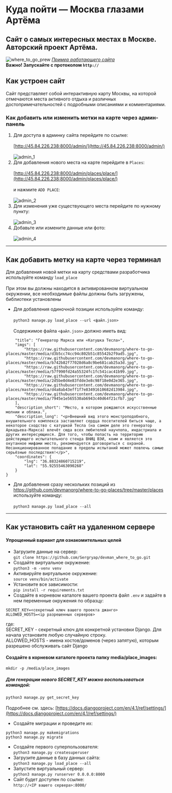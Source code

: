 # Куда пойти — Москва глазами Артёма
## Сайт о самых интересных местах в Москве. Авторский проект Артёма.
![where_to_go_prew](https://user-images.githubusercontent.com/99894266/194736763-58a2ed39-4340-4031-8c8e-a2b6d47667be.jpg)
*[Пример работающего сайта](http://45.84.226.238:8000/)*
<br>**Важно! Запускайте с протоколом `http://`**
## Как устроен сайт
Сайт представляет собой интерактивную карту Москвы, на которой отмечаются места активного отдыха и различных достопримечательностей с подробными описаниями и комментариями.
### Как добавить или изменить метки на карте через админ-панель
1. Для доступа в админку сайта перейдите по ссылке:
<br><br>[http://45.84.226.238:8000/admin/](http://45.84.226.238:8000/admin/)
<br><br>![admin_1](https://user-images.githubusercontent.com/99894266/194737078-280eb029-410c-4c0f-9890-8bbf5334f69f.jpg)
1. Для добавления нового места на карте перейдите в `Places`:
<br><br>[http://45.84.226.238:8000/admin/places/place/](http://45.84.226.238:8000/admin/places/place/)
<br><br> и нажмите `ADD PLACE`:
<br><br>![admin_2](https://user-images.githubusercontent.com/99894266/194737430-8d9fd208-b375-4352-b707-edc800a2317d.jpg)
1. Для изменения уже существующего места перейдите по нужному пункту:
<br><br>![admin_3](https://user-images.githubusercontent.com/99894266/194737488-4f3381a2-5d8d-4922-830a-803a5c1bb0cd.jpg)
1. Добавьте или измените данные или фото:
<br><br>![admin_4](https://user-images.githubusercontent.com/99894266/194737540-87e56f77-62e7-41eb-829f-d4d43e95bada.jpg)
***
## Как добавить метку на карте через терминал
Для добавления новой метки на карту средствами разработчика используйте команду `load_place`
<br><br>При этом вы должны находится в активированном виртуальном окружении, все необходимые файлы должны быть загружены, библиотеки установлены
* Для добавления одиночной позиции используйте команду:
<br><br>`python3 manage.py load_place --url <файл.json>`
<br><br>Содержимое файла `<файл.json>` должно иметь вид:
```{
    "title": "Генератор Маркса или «Катушка Тесла»",
    "imgs": [
        "https://raw.githubusercontent.com/devmanorg/where-to-go-places/master/media/d3b5cc74cc94c802b51c85542b2f9ad5.jpg",
        "https://raw.githubusercontent.com/devmanorg/where-to-go-places/master/media/b742b82f77028d6a8c9be681cab25a3d.jpg",
        "https://raw.githubusercontent.com/devmanorg/where-to-go-places/master/media/57f990fd24a55324fc1fc541cac41b99.jpg",
        "https://raw.githubusercontent.com/devmanorg/where-to-go-places/master/media/2d5be0d4e83fdde3e8c98f18e0d2e365.jpg",
        "https://raw.githubusercontent.com/devmanorg/where-to-go-places/master/media/d4a8ab43eff1f7e83491610682d13984.jpg",
        "https://raw.githubusercontent.com/devmanorg/where-to-go-places/master/media/7945e1e565530ab6943c40d64f21cfb7.jpg"
    ],
    "description_short": "Место, в котором рождаются искусственные молнии и облака.",
    "description_long": "<p>Внешний вид этого монстроподобного, внушительного комплекса заставляет сердца посетителей биться чаще, а некоторое сходство с катушкой Тесла (на самом деле это генератор Аркадьева-Маркса) влечёт сюда всех любителей научпопа, индастриала и других интересующихся. Для того, чтобы попасть на территорию действующего испытательного стенда ВНИЦ ВЭИ, коим и является это окутанное мифами место, рекомендуется договориться с охраной. Несанкционированное попадание в пределы испытаний может повлечь самые серьёзные последствия!</p>",
    "coordinates": {
        "lng": "36.88324860715219",
        "lat": "55.92555463090268"
    }
}
```
* Для добавления сразу нескольких позиций из https://github.com/devmanorg/where-to-go-places/tree/master/places используйте команду:
<br><br>`python3 manage.py load_place --all`
***
## Как установить сайт на удаленном сервере
#### Упрощенный вариант для ознакомительных целей
* Загрузите данные на сервер:
<br>`git clone https://github.com/Sergryap/devman_where_to_go.git`
* Создайте виртуальное окружение:
<br>`python3 -m -venv venv`
* Активируйте виртуальное окружение:
<br>`source venv/bin/activate`
* Установите все зависимости:
<br>`pip install -r requirements.txt`
* Создайте в корневом каталоге вашего проекта файл `.env` и задайте в нем переменные окружения по образцу:
```
SECRET_KEY=<секретный ключ вашего проекта джанго>
ALLOWED_HOSTS=<ip разрешенных серверов>
```
где:
<br>SECRET_KEY - секретный ключ для конкретной установки Django. Для начала установите любую случайную строку.
<br>ALLOWED_HOSTS - имена хостов/доменов (через запятую), которым разрешено обслуживать сайт Django
#### Создайте в корневом каталоге проекта папку media/place_images:
`mkdir -p /media/place_images`
##### Для генерации нового SECRET_KEY можно воспользоваться командой:
`python3 manage.py get_secret_key`
<br><br>Подробнее см. здесь:
[https://docs.djangoproject.com/en/4.1/ref/settings/](https://docs.djangoproject.com/en/4.1/ref/settings/)
* Создайте миграции и проведите их:
```
python3 manage.py makemigrations
python3 manage.py migrate
```
* Создайте первого суперпользователя:
<br>`python3 manage.py createsuperuser`
* Загрузите данные в базу данных сайта:
<br>`python3 manage.py load_place --all`
* Запустите виртуальный сервер:
<br>`python3 manage.py runserver 0.0.0.0:8000`
* Сайт будет доступен по ссылке:
<br>`http://<IP вашего сервера>:8000/`


